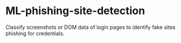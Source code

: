 # ML-phishing-site-detection
Classify screenshots or DOM data of login pages to identify fake sites phishing for credentials.

